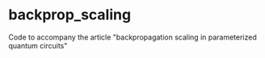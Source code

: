 # backprop_scaling
Code to accompany the article "backpropagation scaling in parameterized quantum circuits"
